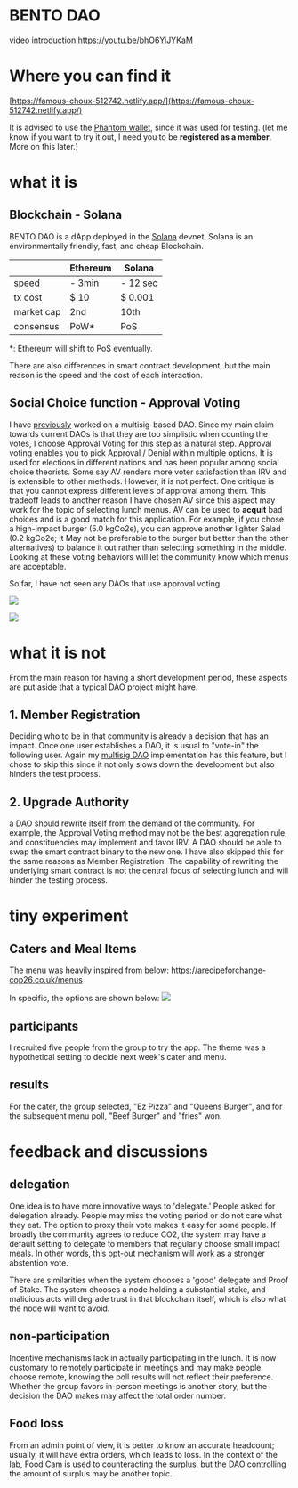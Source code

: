 # BENTO DAO

video introduction
https://youtu.be/bhO6YiJYKaM


# Where you can find it
[https://famous-choux-512742.netlify.app/](https://famous-choux-512742.netlify.app/)


It is advised to use the [Phantom wallet](https://phantom.app/), since it was used for testing.
(let me know if you want to try it out, I need you to be **registered as a member**. More on this later.) 

# what it is

## Blockchain - Solana

BENTO DAO is a dApp deployed in the [Solana](https://solana.com/) devnet. Solana is an environmentally friendly, fast, and cheap Blockchain.

|            | Ethereum | Solana   |
| ---------- | -------- | -------- |
| speed      | - 3min   | - 12 sec |
| tx cost    | $ 10     | $ 0.001  |
| market cap |      2nd |     10th |
| consensus  | PoW*     |    PoS   | 

*: Ethereum will shift to PoS eventually. 

There are also differences in smart contract development, but the main reason is the speed and the cost of each interaction.

## Social Choice function - Approval Voting

I have [previously](https://github.com/namaph/namaph-multisig) worked on a multisig-based DAO. Since my main claim towards current DAOs is that they are too simplistic when counting the votes, I choose Approval Voting for this step as a natural step. Approval voting enables you to pick Approval / Denial within multiple options. It is used for elections in different nations
and has been popular among social choice theorists. Some say AV renders more voter satisfaction than IRV and is extensible to other methods. However, it is not perfect. One critique is that you cannot express different levels of approval among them. This tradeoff leads to another reason I have chosen AV since this aspect may work for the topic of selecting lunch menus. AV can be used to **acquit** bad choices and is a good match for this application. For example, if you chose a high-impact burger (5.0 kgCo2e), you can
approve another lighter Salad (0.2 kgCo2e; it May not be preferable to the burger but better than the other alternatives) to balance it out rather than selecting something in the middle. Looking at these voting behaviors will let the community know which menus are acceptable. 

So far, I have not seen any DAOs that use approval voting. 

![](./cater_select.png)

![](./menu_select.png)

# what it is not

From the main reason for having a short development period, these aspects are put aside that a typical DAO project might have.

## 1. Member Registration
Deciding who to be in that community is already a decision that has an impact. Once one user establishes a DAO, it is usual to "vote-in" the following user. Again my [multisig DAO](https://github.com/namaph/namaph-multisig) implementation has this feature, but I chose to skip this since it not only slows down the development but also hinders the test process.

## 2. Upgrade Authority
a DAO should rewrite itself from the demand of the community. For example, the Approval Voting method may not be the best aggregation rule, and constituencies may implement and favor IRV. A DAO should be able to swap the smart contract binary to the new one. I have also skipped this for the same reasons as Member Registration. The capability of rewriting the underlying smart contract is not the central focus of selecting lunch and will hinder the testing process.

# tiny experiment

## Caters and Meal Items

The menu was heavily inspired from below: 
https://arecipeforchange-cop26.co.uk/menus

In specific, the options are shown below:
![](./cater_and_menu.png)

## participants

I recruited five people from the group to try the app. 
The theme was a hypothetical setting to decide next week's cater and menu.

## results

For the cater, the group selected, "Ez Pizza" and "Queens Burger",
and for the subsequent menu poll, "Beef Burger" and "fries" won.

# feedback and discussions

## delegation

One idea is to have more innovative ways to 'delegate.' People asked for delegation already. People may miss the voting period or do not care what they eat. The option to proxy their vote makes it easy for some people. If broadly the community agrees to reduce CO2, the system may have a default setting to delegate to members that regularly choose small impact meals. In other words, this opt-out mechanism will work as a stronger abstention vote. 

There are similarities when the system chooses a 'good' delegate and Proof of Stake. The system chooses a node holding a substantial stake, and malicious acts will degrade trust in that blockchain itself, which is also what the node will want to avoid.

## non-participation

Incentive mechanisms lack in actually participating in the lunch. It is now customary to remotely participate in meetings and may make people choose remote, knowing the poll results will not reflect their preference. Whether the group favors in-person meetings is another story, but the decision the DAO makes may affect the total order number.

## Food loss
From an admin point of view, it is better to know an accurate headcount; usually, it will have extra orders, which leads to loss. In the context of the lab, Food Cam is used to counteracting the surplus, but the DAO controlling the amount of surplus may be another topic.

